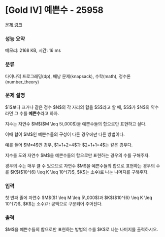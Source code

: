 # [Gold IV] 예쁜수 - 25958 

[문제 링크](https://www.acmicpc.net/problem/25958) 

### 성능 요약

메모리: 2168 KB, 시간: 16 ms

### 분류

다이나믹 프로그래밍(dp), 배낭 문제(knapsack), 수학(math), 정수론(number_theory)

### 문제 설명

<p>$1$보다 크거나 같은 정수 $N$의 각 자리의 합을 $S$라고 할 때, $S$가 $N$의 약수라면 그 수를 <strong>예쁜수</strong>라고 하자.</p>

<p>지수는 자연수 $M$($M \leq 5\,000$)을 예쁜수들의 합으로만 표현하고 싶다.</p>

<p>이때 합이 $M$인 예쁜수들의 구성이 다른 경우에만 다른 방법이다.</p>

<p>예를 들어 $M=4$인 경우, $1+1+2=4$과 $2+1+1=4$는 같은 경우다.</p>

<p>지수를 도와 자연수 $M$을 예쁜수들의 합으로만 표현하는 경우의 수를 구해주자.</p>

<p>경우의 수는 매우 클 수 있으므로 자연수 $M$을 예쁜수들의 합으로 표현하는 경우의 수를 $K$($10^{6} \leq K \leq 10^{7}$, $K$는 소수)로 나눈 나머지를 구해주자.</p>

### 입력 

 <p>첫 번째 줄에 자연수 $M$($1 \leq M \leq 5\,000$)과 $K$($10^{6} \leq K \leq 10^{7}$, $K$는 소수)가 공백으로 구분되어 주어진다.</p>

### 출력 

 <p>$M$을 예쁜수들의 합으로만 표현하는 방법의 수를 $K$로 나눈 나머지를 출력하시오.</p>

